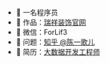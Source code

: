 - 🏬 一名程序员
- 🏡 作品：<a href="https://www.rxjyzs.com" target="_blank">瑞祥装饰官网</a>
- 💬 微信：ForLif3
- 🤔 问题：<a href="https://www.zhihu.com/people/chen-yige-er" target="_blank">知乎 @陈一歌儿</a>
- 📖 简历：<a href="http://43.143.169.142:10002/李铭_大数据开发工程师_3年.pdf" target="_blank">大数据开发工程师</a>
